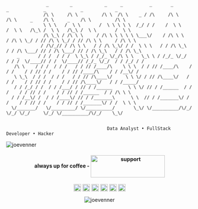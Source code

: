 
```

               _        _            _     _          _       _            _             _             _            _      
              /\ \     /\ \         /\ \  /\ \    _ / /\     /\ \         /\ \     _    /\ \     _    /\ \         /\ \    
              \ \ \   /  \ \       /  \ \ \ \ \  /_/ / /    /  \ \       /  \ \   /\_\ /  \ \   /\_\ /  \ \       /  \ \   
              /\ \_\ / /\ \ \     / /\ \ \ \ \ \ \___\/    / /\ \ \     / /\ \ \_/ / // /\ \ \_/ / // /\ \ \     / /\ \ \  
             / /\/_// / /\ \ \   / / /\ \_\/ / /  \ \ \   / / /\ \_\   / / /\ \___/ // / /\ \___/ // / /\ \_\   / / /\ \_\ 
    _       / / /  / / /  \ \_\ / /_/_ \/_/\ \ \   \_\ \ / /_/_ \/_/  / / /  \/____// / /  \/____// /_/_ \/_/  / / /_/ / / 
   /\ \    / / /  / / /   / / // /____/\    \ \ \  / / // /____/\    / / /    / / // / /    / / // /____/\    / / /__\/ /  
   \ \_\  / / /  / / /   / / // /\____\/     \ \ \/ / // /\____\/   / / /    / / // / /    / / // /\____\/   / / /_____/   
   / / /_/ / /  / / /___/ / // / /______      \ \ \/ // / /______  / / /    / / // / /    / / // / /______  / / /\ \ \     
  / / /__\/ /  / / /____\/ // / /_______\      \ \  // / /_______\/ / /    / / // / /    / / // / /_______\/ / /  \ \ \    
  \/_______/   \/_________/ \/__________/       \_\/ \/__________/\/_/     \/_/ \/_/     \/_/ \/__________/\/_/    \_\/    
                                                                                                                         
                                                                                                                 
                                      Data Analyst • FullStack Developer • Hacker

```

<body> 

 <img src="https://github-readme-stats.vercel.app/api?username=joevenner&show_icons=true" alt="joevenner" />

<h4 align="center">always up for coffee  - 
<a href="https://ko-fi.com/joevenner" target="_blank" aria-label="Follow @joevenner on GitHub"><img align="center" src="https://media.giphy.com/media/jp92jmyPqZeHheeIN6/giphy.gif" alt="support" height="60" width="200" /></a>
</h4>
<p align="center">
<a href="https://twitter.com/ylafrimi" target="blank"><img align="center" src="https://cdn.jsdelivr.net/npm/simple-icons@3.0.1/icons/twitter.svg" alt="ylafrimi" height="20" width="20" /></a>
<a href="https://linkedin.com/in/mosaab-yassir-lafrimi-b631891a2" target="blank"><img align="center" src="https://cdn.jsdelivr.net/npm/simple-icons@3.0.1/icons/linkedin.svg" alt="mosaab-yassir-lafrimi-b631891a2" height="20" width="20" /></a>
<a href="https://fb.com/yassir.lafrimi.3" target="blank"><img align="center" src="https://cdn.jsdelivr.net/npm/simple-icons@3.0.1/icons/facebook.svg" alt="yassir.lafrimi.3" height="20" width="20" /></a>
<a href="https://instagram.com/yassir_lamo" target="blank"><img align="center" src="https://cdn.jsdelivr.net/npm/simple-icons@3.0.1/icons/instagram.svg" alt="yassir_lamo" height="20" width="20" /></a>
<a href="https://www.youtube.com/channel/UCKvgGs-ALhvOq9u95PHXHNw" target="blank"><img align="center" src="https://cdn.jsdelivr.net/npm/simple-icons@3.0.1/icons/youtube.svg" alt="python with joe" height="20" width="20" /></a>
<a href="https://api.whatsapp.com/send?phone=212708080301&text=Hey%20Joe" target="blank"><img align="center" src="https://cdn.jsdelivr.net/npm/simple-icons@3.0.1/icons/whatsapp.svg" alt="python with joe" height="20" width="20" /></a>
</p>
<p align="center"> <img src="https://komarev.com/ghpvc/?username=joevenner" alt="joevenner" /> </p>

</body>

